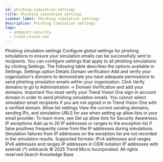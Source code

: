 ```yaml
---
id: phishing-simulation-settings
title: Phishing simulation settings
sidebar_label: Phishing simulation settings
description: Phishing simulation settings
tags:
  - endpoint-security
  - trend-vision-one
---
```


 Phishing simulation settings Configure global settings for phishing simulations to ensure your simulation emails can be successfully sent to recipients. You can configure settings that apply to all phishing simulations by clicking Settings. The following table describes the options available in Settings. Settings option Details Domain verification Add and verify your organization's domains to demonstrate you have adequate permissions to send phishing simulation emails within your organization. Click Verify domains to go to Administration → Domain Verification and add your domains. Important You must verify your Trend Vision One sign-in account domain in order to send phishing simulation emails. You cannot select simulation email recipients if you are not signed in to Trend Vision One with a verified domain. Allow list settings View the current sending domains, sending IPs, and simulation URLS for use when setting up allow lists in your email provider. To learn more, see Set up allow lists for Security Awareness. IP exceptions Add up to 20 IP addresses or ranges to the exception list if false positives frequently come from the IP addresses during simulations. Simulation failures from IP addresses on the exception list are not recorded in the simulation results. Supported formats: IPv4 addresses and ranges IPv6 addresses and ranges IP addresses in CIDR notation IP addresses with asterisk (*) wildcards © 2025 Trend Micro Incorporated. All rights reserved.Search Knowledge Base